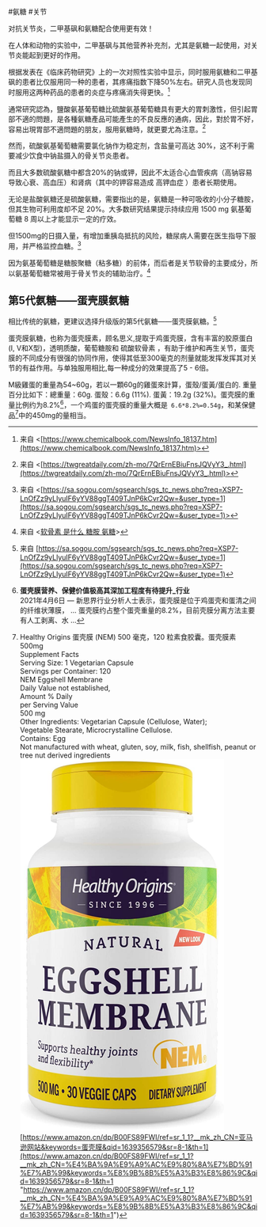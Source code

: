 #氨糖 #关节

对抗关节炎，二甲基砜和氨糖配合使用更有效！

在人体和动物的实验中，二甲基砜与其他营养补充剂，尤其是氨糖一起使用，对关节炎能起到更好的作用。

根据发表在《临床药物研究》上的一次对照性实验中显示，同时服用氨糖和二甲基砜的患者比仅服用同一种的患者，其疼痛指数下降50%左右。研究人员也发现同时服用这两种药品的患者的炎症与疼痛消失得更快。[^joint]

通常研究認為，鹽酸氨基葡萄糖比硫酸氨基葡萄糖具有更大的胃刺激性，但引起胃部不適的問題，是各種氨糖產品可能產生的不良反應的通病，因此，對於胃不好，容易出現胃部不適問題的朋友，服用氨糖時，就更要尤為注意。[^gluco]


然而，硫酸氨基葡萄糖需要氯化钠作为稳定剂，含盐量可高达 30%，这不利于需要减少饮食中钠盐摄入的骨关节炎患者。

而且大多数硫酸氨糖中都含20%的钠或钾，因此不太适合心血管疾病（高钠容易导致心衰、高血压）和肾病（其中的钾容易造成 高钾血症 ）患者长期使用。

无论是盐酸氨糖还是硫酸氨糖，需要指出的是，氨糖是一种可吸收的小分子糖胺，但其生物可利用度却不足 20%。大多数研究结果提示持续应用 1500 mg 氨基葡萄糖 8 周以上才能显示一定的疗效。

但1500mg的日摄入量，有增加重胰岛抵抗的风险，糖尿病人需要在医生指导下服用，并严格监控血糖。[^dosage]

因为氨基葡萄糖是糖胺聚糖（粘多糖）的前体，而后者是关节软骨的主要成分，所以氨基葡萄糖常被用于骨关节炎的辅助治疗。[^cartilage]
 
## 第5代氨糖——蛋壳膜氨糖  

相比传统的氨糖，更建议选择升级版的第5代氨糖——蛋壳膜氨糖。[^egg] 

蛋壳膜氨糖，也称为蛋壳膜素，顾名思义,提取于鸡蛋壳膜，含有丰富的胶原蛋白(I, V和X型)，透明质酸，葡萄糖胺和 硫酸软骨素 ，有助于维护和再生关节，蛋壳膜的不同成分有很强的协同作用，使得其低至300毫克的剂量就能发挥发挥其对关节的有益作用。与单独服用相比,每一种成分的效果提高了5 - 6倍。

M級雞蛋的重量為54~60g，若以一顆60g的雞蛋來計算，蛋殼/蛋黃/蛋白的. 重量百分比如下：總重量：60g. 蛋殼：6.6g (11%). 蛋黃：19.2g (32%)。蛋壳膜的重量比例约为8.2%[^percentofmem]，一个鸡蛋的蛋壳膜的重量大概是` 6.6*8.2%=0.54g`，和某保健品[^product1]中的450mg的量相当。

[^gluco]: 来自 <[https://twgreatdaily.com/zh-mo/7QrErnEBiuFnsJQVyY3_.html](https://twgreatdaily.com/zh-mo/7QrErnEBiuFnsJQVyY3_.html)>

[^joint]: 来自 <[https://www.chemicalbook.com/NewsInfo_18137.htm](https://www.chemicalbook.com/NewsInfo_18137.htm)>

[^dosage]: 来自 <[https://sa.sogou.com/sgsearch/sgs_tc_news.php?req=XSP7-LnOfZz9yLlyuIF6yYV88ggT409TJnP6kCvr2Qw=&user_type=1](https://sa.sogou.com/sgsearch/sgs_tc_news.php?req=XSP7-LnOfZz9yLlyuIF6yYV88ggT409TJnP6kCvr2Qw=&user_type=1)>

[^cartilage]: 来自 <[软骨素 是什么 糖胺 氨糖](https://www.google.com.hk/search?q=%E8%BD%AF%E9%AA%A8%E7%B4%A0+%E6%98%AF%E4%BB%80%E4%B9%88+%E7%B3%96%E8%83%BA+%E6%B0%A8%E7%B3%96&sxsrf=AOaemvKWhgIVFFdPAkLEcduECYls7ykidQ%3A1638934752268&ei=4CiwYafpD9v0hwPD0beIBQ&ved=0ahUKEwin2d_do9P0AhVb-mEKHcPoDVEQ4dUDCA4&uact=5&oq=%E8%BD%AF%E9%AA%A8%E7%B4%A0+%E6%98%AF%E4%BB%80%E4%B9%88+%E7%B3%96%E8%83%BA+%E6%B0%A8%E7%B3%96&gs_lcp=Cgdnd3Mtd2l6EAMyBQgAEM0COggIABCwAxDNAkoFCDwSATFKBAhBGAFKBAhGGABQ1ghYhBNgkxRoAXAAeACAAZQBiAGAApIBAzAuMpgBAKABAcgBBMABAQ&sclient=gws-wiz)>

[^egg]: 来自 [https://sa.sogou.com/sgsearch/sgs_tc_news.php?req=XSP7-LnOfZz9yLlyuIF6yYV88ggT409TJnP6kCvr2Qw=&user_type=1](https://sa.sogou.com/sgsearch/sgs_tc_news.php?req=XSP7-LnOfZz9yLlyuIF6yYV88ggT409TJnP6kCvr2Qw=&user_type=1)

[^product1]: Healthy Origins 蛋壳膜 (NEM) 500 毫克，120 粒素食胶囊。蛋壳膜素 500mg  
Supplement Facts  
Serving Size: 1 Vegetarian Capsule  
Servings per Container: 120  
NEM Eggshell Membrane  
Daily Value not established,  
Amount % Daily  
per Serving Value  
500 mg  
Other Ingredients: Vegetarian Capsule (Cellulose, Water);  
Vegetable Stearate, Microcrystalline Cellulose.  
Contains: Egg  
Not manufactured with wheat, gluten, soy, milk, fish, shellfish, peanut or tree nut derived ingredients
![](/images/Pasted%20image%2020211224091631-1.png)
[https://www.amazon.cn/dp/B00FS89FWI/ref=sr_1_1?__mk_zh_CN=亚马逊网站&keywords=蛋壳膜&qid=1639356579&sr=8-1&th=1](https://www.amazon.cn/dp/B00FS89FWI/ref=sr_1_1?__mk_zh_CN=%E4%BA%9A%E9%A9%AC%E9%80%8A%E7%BD%91%E7%AB%99&keywords=%E8%9B%8B%E5%A3%B3%E8%86%9C&qid=1639356579&sr=8-1&th=1 "https://www.amazon.cn/dp/B00FS89FWI/ref=sr_1_1?__mk_zh_CN=%E4%BA%9A%E9%A9%AC%E9%80%8A%E7%BD%91%E7%AB%99&keywords=%E8%9B%8B%E5%A3%B3%E8%86%9C&qid=1639356579&sr=8-1&th=1")

[^percentofmem]: **蛋壳膜营养、保健价值极高其深加工程度有待提升_行业** <br>2021年4月6日 — 新思界行业分析人士表示，蛋壳膜是位于鸡蛋壳和蛋清之间的纤维状薄膜， ... 蛋壳膜约占整个蛋壳重量的8.2%，目前壳膜分离方法主要有人工剥离、水 ...